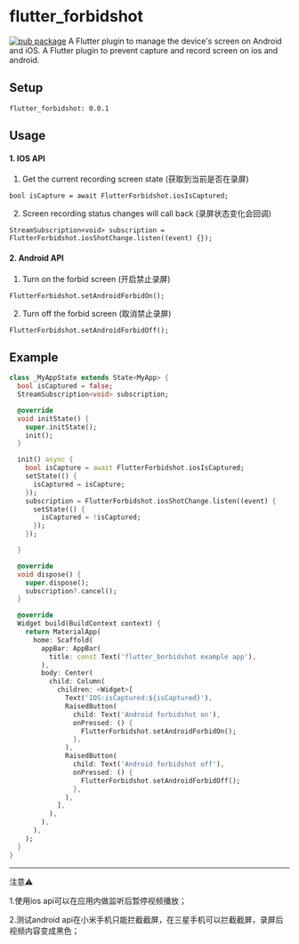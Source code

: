 # flutter_forbidshot
[![pub package](https://img.shields.io/pub/v/flutter_forbidshot.svg)](https://pub.dartlang.org/packages/screen)
A Flutter plugin to manage the device's screen on Android and iOS.
A Flutter plugin to prevent capture and record screen on ios and android.

## Setup

```
flutter_forbidshot: 0.0.1
```

## Usage

#### 1. IOS API

1. Get the current recording screen state (获取到当前是否在录屏)
```
bool isCapture = await FlutterForbidshot.iosIsCaptured;
```
2. Screen recording status changes will call back (录屏状态变化会回调)
```
StreamSubscription<void> subscription = FlutterForbidshot.iosShotChange.listen((event) {});
```

#### 2. Android API

1. Turn on the forbid screen (开启禁止录屏)
```
FlutterForbidshot.setAndroidForbidOn();
```
2. Turn off the forbid screen (取消禁止录屏)
```
FlutterForbidshot.setAndroidForbidOff();
```


## Example
``` dart
class _MyAppState extends State<MyApp> {
  bool isCaptured = false;
  StreamSubscription<void> subscription;

  @override
  void initState() {
    super.initState();
    init();
  }

  init() async {
    bool isCapture = await FlutterForbidshot.iosIsCaptured;
    setState(() {
      isCaptured = isCapture;
    });
    subscription = FlutterForbidshot.iosShotChange.listen((event) {
      setState(() {
        isCaptured = !isCaptured;
      });
    });

  }

  @override
  void dispose() {
    super.dispose();
    subscription?.cancel();
  }

  @override
  Widget build(BuildContext context) {
    return MaterialApp(
      home: Scaffold(
        appBar: AppBar(
          title: const Text('flutter_borbidshot example app'),
        ),
        body: Center(
          child: Column(
            children: <Widget>[
              Text('IOS:isCaptured:${isCaptured}'),
              RaisedButton(
                child: Text('Android forbidshot on'),
                onPressed: () {
                  FlutterForbidshot.setAndroidForbidOn();
                },
              ),
              RaisedButton(
                child: Text('Android forbidshot off'),
                onPressed: () {
                  FlutterForbidshot.setAndroidForbidOff();
                },
              ),
            ],
          ),
        ),
      ),
    );
  }
}
```


---
注意⚠️

1.使用ios api可以在应用内做监听后暂停视频播放；

2.测试android api在小米手机只能拦截截屏，在三星手机可以拦截截屏，录屏后视频内容变成黑色；